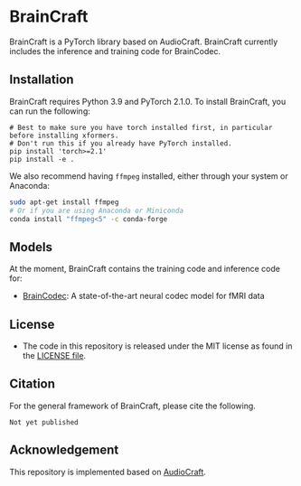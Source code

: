 # BrainCraft

BrainCraft is a PyTorch library based on AudioCraft. BrainCraft currently includes the inference and training code for BrainCodec.

## Installation
BrainCraft requires Python 3.9 and PyTorch 2.1.0. To install BrainCraft, you can run the following:

```shell
# Best to make sure you have torch installed first, in particular before installing xformers.
# Don't run this if you already have PyTorch installed.
pip install 'torch>=2.1'
pip install -e .
```

We also recommend having `ffmpeg` installed, either through your system or Anaconda:
```bash
sudo apt-get install ffmpeg
# Or if you are using Anaconda or Miniconda
conda install "ffmpeg<5" -c conda-forge
```

## Models
At the moment, BrainCraft contains the training code and inference code for:

* [BrainCodec](docs/BRAINCODEC.md): A state-of-the-art neural codec model for fMRI data

## License
* The code in this repository is released under the MIT license as found in the [LICENSE file](LICENSE).

## Citation

For the general framework of BrainCraft, please cite the following.
```
Not yet published
```

## Acknowledgement
This repository is implemented based on [AudioCraft](https://github.com/facebookresearch/audiocraft).
